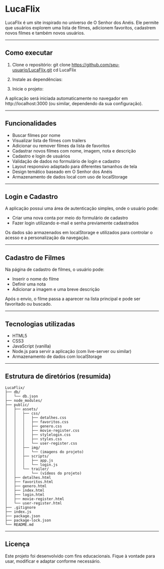 # LucaFlix

LucaFlix é um site inspirado no universo de O Senhor dos Anéis. Ele permite que usuários explorem uma lista de filmes, adicionem favoritos, cadastrem novos filmes e também novos usuários.

---

## Como executar

1. Clone o repositório:
git clone https://github.com/seu-usuario/LucaFlix.git
cd LucaFlix

2. Instale as dependências:

3. Inicie o projeto:

A aplicação será iniciada automaticamente no navegador em http://localhost:3000 (ou similar, dependendo da sua configuração).

---

## Funcionalidades

- Buscar filmes por nome
- Visualizar lista de filmes com trailers
- Adicionar ou remover filmes da lista de favoritos
- Cadastrar novos filmes com nome, imagem, nota e descrição
- Cadastro e login de usuários
- Validação de dados no formulário de login e cadastro
- Layout responsivo adaptado para diferentes tamanhos de tela
- Design temático baseado em O Senhor dos Anéis
- Armazenamento de dados local com uso de localStorage

---

## Login e Cadastro

A aplicação possui uma área de autenticação simples, onde o usuário pode:

- Criar uma nova conta por meio do formulário de cadastro
- Fazer login utilizando e-mail e senha previamente cadastrados

Os dados são armazenados em localStorage e utilizados para controlar o acesso e a personalização da navegação.

---

## Cadastro de Filmes

Na página de cadastro de filmes, o usuário pode:

- Inserir o nome do filme
- Definir uma nota
- Adicionar a imagem e uma breve descrição

Após o envio, o filme passa a aparecer na lista principal e pode ser favoritado ou buscado.

---

## Tecnologias utilizadas

- HTML5
- CSS3
- JavaScript (vanilla)
- Node.js para servir a aplicação (com live-server ou similar)
- Armazenamento de dados com localStorage

---

## Estrutura de diretórios (resumida)

```plaintext
LucaFlix/
├── db/
│   └── db.json
├── node_modules/
├── public/
│   ├── assets/
│   │   ├── css/
│   │   │   ├── detalhes.css
│   │   │   ├── favoritos.css
│   │   │   ├── genero.css
│   │   │   ├── movie-register.css
│   │   │   ├── stylelogin.css
│   │   │   ├── styles.css
│   │   │   └── user-register.css
│   │   ├── img/
│   │   │   └── (imagens do projeto)
│   │   ├── scripts/
│   │   │   ├── app.js
│   │   │   └── login.js
│   │   └── trailer/
│   │       └── (vídeos do projeto)
│   ├── detalhes.html
│   ├── favoritos.html
│   ├── genero.html
│   ├── index.html
│   ├── login.html
│   ├── movie-register.html
│   └── user-register.html
├── .gitignore
├── index.js
├── package.json
├── package-lock.json
└── README.md
```

---

## Licença

Este projeto foi desenvolvido com fins educacionais. Fique à vontade para usar, modificar e adaptar conforme necessário.
